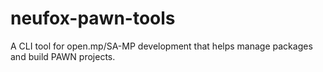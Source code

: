 # neufox-pawn-tools
A CLI tool for open.mp/SA-MP development that helps manage packages and build PAWN projects.

